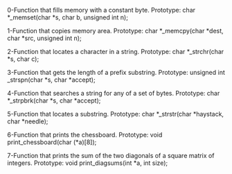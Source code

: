 0-Function that fills memory with a constant byte.
Prototype: char *_memset(char *s, char b, unsigned int n);


1-Function that copies memory area.
Prototype: char *_memcpy(char *dest, char *src, unsigned int n);

2-Function that locates a character in a string.
Prototype: char *_strchr(char *s, char c);

3-Function that gets the length of a prefix substring.
Prototype: unsigned int _strspn(char *s, char *accept);

4-Function that searches a string for any of a set of bytes.
Prototype: char *_strpbrk(char *s, char *accept);

5-Function that locates a substring.
Prototype: char *_strstr(char *haystack, char *needle);

6-Function that prints the chessboard.
Prototype: void print_chessboard(char (*a)[8]);

7-Function that prints the sum of the two diagonals of a square matrix of integers.
Prototype: void print_diagsums(int *a, int size);
